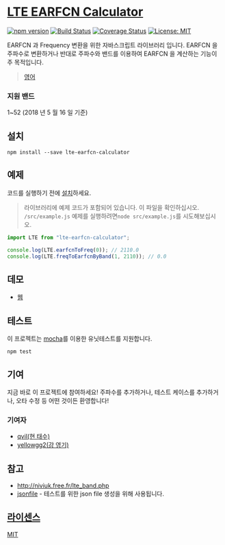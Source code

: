 # [LTE EARFCN Calculator](https://github.com/qvil/lte-earfcn-calculator)

[![npm version](https://badge.fury.io/js/lte-earfcn-calculator.svg)](https://badge.fury.io/js/lte-earfcn-calculator)
[![Build Status](https://travis-ci.org/qvil/lte-earfcn-calculator.svg?branch=master)](https://travis-ci.org/qvil/lte-earfcn-calculator)
[![Coverage Status](https://coveralls.io/repos/github/qvil/lte-earfcn-calculator/badge.svg?branch=master)](https://coveralls.io/github/qvil/lte-earfcn-calculator?branch=master)
[![License: MIT](https://img.shields.io/badge/License-MIT-yellow.svg)](https://opensource.org/licenses/MIT)

EARFCN 과 Frequency 변환을 위한 자바스크립트 라이브러리 입니다. EARFCN 을 주파수로 변환하거나 반대로 주파수와 밴드를 이용하여 EARFCN 을 계산하는 기능이 주 목적입니다.

> [영어](/README.md)

### 지원 밴드

1~52 (2018 년 5 월 16 일 기준)

## 설치

```
npm install --save lte-earfcn-calculator
```

## 예제

코드를 실행하기 전에 [설치](#설치)하세요.

> 라이브러리에 예제 코드가 포함되어 있습니다. 이 파일을 확인하십시오. `/src/example.js` 예제를 실행하려면`node src/example.js`를 시도해보십시오.

```js
import LTE from "lte-earfcn-calculator";

console.log(LTE.earfcnToFreq(0)); // 2110.0
console.log(LTE.freqToEarfcnByBand(1, 2110)); // 0.0
```

## 데모

* [웹](https://codesandbox.io/s/github/qvil/lte-earfcn-calculator/tree/master/demo/web)

## 테스트

이 프로젝트는 [mocha](https://mochajs.org)를 이용한 유닛테스트를 지원합니다.

```
npm test
```

## 기여

지금 바로 이 프로젝트에 참여하세요! 주파수를 추가하거나, 테스트 케이스를 추가하거나, 오타 수정 등 어떤 것이든 환영합니다!

### 기여자

* [qvil(현 태수)](https://github.com/qvil)
* [yellowgg2(강 영기)](https://github.com/yellowgg2)

## 참고

* <http://niviuk.free.fr/lte_band.php>
* [jsonfile](https://www.npmjs.com/package/jsonfile) - 테스트를 위한 json file 생성을 위해 사용됩니다.

## [라이센스](https://github.com/qvil/lte-earfcn-calculator/blob/master/LICENSE)

[MIT](https://github.com/qvil/lte-earfcn-calculator/blob/master/LICENSE)
